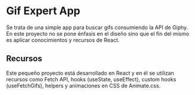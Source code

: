 # Gif Expert App

Se trata de una simple app para buscar gifs consumiendo la API de Giphy.
En este proyecto no se pone énfasis en el diseño sino que el fin del mismo es 
aplicar conocimientos y recursos de React.

## Recursos

Este pequeño proyecto está desarrollado en React y en él se utilizan recursos como Fetch API,
hooks (useState, useEffect), custom hooks (useFetchGifs), helpers y animaciones en CSS de Animate.css.
